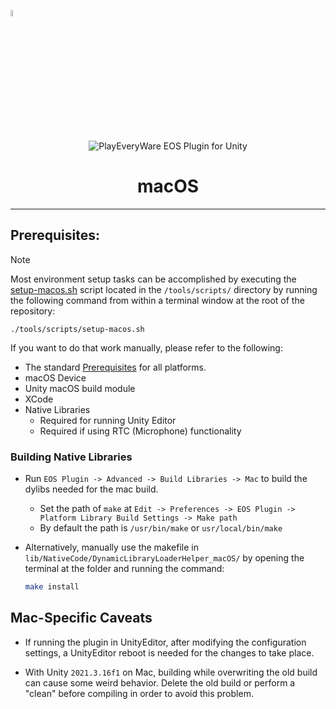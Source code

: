<a href="/com.playeveryware.eos/README.md"><img src="/com.playeveryware.eos/Documentation~/images/PlayEveryWareLogo.gif" alt="README.md" width="5%"/></a>

<div align="center"> <img src="/com.playeveryware.eos/Documentation~/images/EOSPluginLogo.png" alt="PlayEveryWare EOS Plugin for Unity" /> </div>

# <div align="center">macOS</div>
---

## Prerequisites:

> [!NOTE]
> Most environment setup tasks can be accomplished by executing the [setup-macos.sh](/tools/scripts/setup-macos.sh) script located in the `/tools/scripts/` directory by running the following command from within a terminal window at the root of the repository:
> ```
> ./tools/scripts/setup-macos.sh
> ```

If you want to do that work manually, please refer to the following:

* The standard <a href="/com.playeveryware.eos/README.md#prerequisites">Prerequisites</a> for all platforms.
* macOS Device
* Unity macOS build module
* XCode
* Native Libraries  
  * Required for running Unity Editor
  * Required if using RTC (Microphone) functionality

### Building Native Libraries

* Run `EOS Plugin -> Advanced -> Build Libraries -> Mac` to build the dylibs needed for the mac build.
    * Set the path of `make` at `Edit -> Preferences -> EOS Plugin -> Platform Library Build Settings -> Make path`  
    * By default the path is `/usr/bin/make` or `usr/local/bin/make`
* Alternatively, manually use the makefile in `lib/NativeCode/DynamicLibraryLoaderHelper_macOS/` by opening the terminal at the folder and running the command: 

    ```bash
    make install
    ```

## Mac-Specific Caveats

* If running the plugin in UnityEditor, after modifying the configuration settings, a UnityEditor reboot is needed for the changes to take place.  

* With Unity `2021.3.16f1` on Mac, building while overwriting the old build can cause some weird behavior. Delete the old build or perform a "clean" before compiling in order to avoid this problem.
